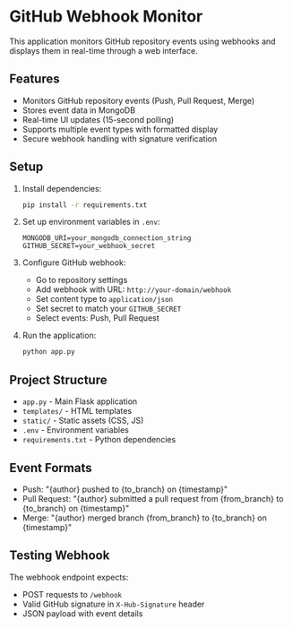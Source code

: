 # GitHub Webhook Monitor

This application monitors GitHub repository events using webhooks and displays them in real-time through a web interface.

## Features

- Monitors GitHub repository events (Push, Pull Request, Merge)
- Stores event data in MongoDB
- Real-time UI updates (15-second polling)
- Supports multiple event types with formatted display
- Secure webhook handling with signature verification

## Setup

1. Install dependencies:
   ```bash
   pip install -r requirements.txt
   ```

2. Set up environment variables in `.env`:
   ```
   MONGODB_URI=your_mongodb_connection_string
   GITHUB_SECRET=your_webhook_secret
   ```

3. Configure GitHub webhook:
   - Go to repository settings
   - Add webhook with URL: `http://your-domain/webhook`
   - Set content type to `application/json`
   - Set secret to match your `GITHUB_SECRET`
   - Select events: Push, Pull Request

4. Run the application:
   ```bash
   python app.py
   ```

## Project Structure

- `app.py` - Main Flask application
- `templates/` - HTML templates
- `static/` - Static assets (CSS, JS)
- `.env` - Environment variables
- `requirements.txt` - Python dependencies

## Event Formats

- Push: "{author} pushed to {to_branch} on {timestamp}"
- Pull Request: "{author} submitted a pull request from {from_branch} to {to_branch} on {timestamp}"
- Merge: "{author} merged branch {from_branch} to {to_branch} on {timestamp}"

## Testing Webhook

The webhook endpoint expects:
- POST requests to `/webhook`
- Valid GitHub signature in `X-Hub-Signature` header
- JSON payload with event details 